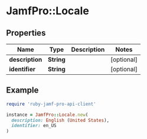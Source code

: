 # JamfPro::Locale

## Properties

| Name | Type | Description | Notes |
| ---- | ---- | ----------- | ----- |
| **description** | **String** |  | [optional] |
| **identifier** | **String** |  | [optional] |

## Example

```ruby
require 'ruby-jamf-pro-api-client'

instance = JamfPro::Locale.new(
  description: English (United States),
  identifier: en_US
)
```

